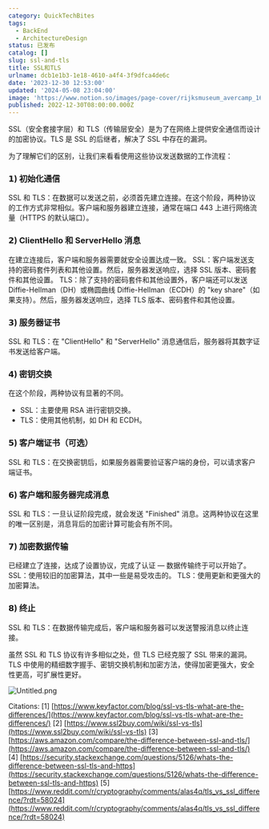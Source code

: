 ```yaml
---
category: QuickTechBites
tags:
  - BackEnd
  - ArchitectureDesign
status: 已发布
catalog: []
slug: ssl-and-tls
title: SSL和TLS
urlname: dcb1e1b3-1e18-4610-a4f4-3f9dfca4de6c
date: '2023-12-30 12:53:00'
updated: '2024-05-08 23:04:00'
image: 'https://www.notion.so/images/page-cover/rijksmuseum_avercamp_1620.jpg'
published: 2022-12-30T08:00:00.000Z
---
```


SSL（安全套接字层）和 TLS（传输层安全）是为了在网络上提供安全通信而设计的加密协议。TLS 是 SSL 的后继者，解决了 SSL 中存在的漏洞。


为了理解它们的区别，让我们来看看使用这些协议发送数据的工作流程：


### 𝟭) 初始化通信


SSL 和 TLS：在数据可以发送之前，必须首先建立连接。在这个阶段，两种协议的工作方式非常相似。客户端和服务器建立连接，通常在端口 443 上进行网络流量（HTTPS 的默认端口）。


### 𝟮) ClientHello 和 ServerHello 消息


在建立连接后，客户端和服务器需要就安全设置达成一致。
SSL：客户端发送支持的密码套件列表和其他设置。然后，服务器发送响应，选择 SSL 版本、密码套件和其他设置。
TLS：除了支持的密码套件和其他设置外，客户端还可以发送 Diffie-Hellman（DH）或椭圆曲线 Diffie-Hellman（ECDH）的 "key share"（如果支持）。然后，服务器发送响应，选择 TLS 版本、密码套件和其他设置。


### 𝟯) 服务器证书


SSL 和 TLS：在 "ClientHello" 和 "ServerHello" 消息通信后，服务器将其数字证书发送给客户端。


### 𝟰) 密钥交换


在这个阶段，两种协议有显著的不同。
- SSL：主要使用 RSA 进行密钥交换。
- TLS：使用其他机制，如 DH 和 ECDH。


### 𝟱) 客户端证书（可选）


SSL 和 TLS：在交换密钥后，如果服务器需要验证客户端的身份，可以请求客户端证书。


### 𝟲) 客户端和服务器完成消息


SSL 和 TLS：一旦认证阶段完成，就会发送 "Finished" 消息。这两种协议在这里的唯一区别是，消息背后的加密计算可能会有所不同。


### 𝟳) 加密数据传输


已经建立了连接，达成了设置协议，完成了认证 — 数据传输终于可以开始了。
SSL：使用较旧的加密算法，其中一些是易受攻击的。
TLS：使用更新和更强大的加密算法。


### 𝟴) 终止


SSL 和 TLS：在数据传输完成后，客户端和服务器可以发送警报消息以终止连接。


虽然 SSL 和 TLS 协议有许多相似之处，但 TLS 已经克服了 SSL 带来的漏洞。TLS 中使用的精细数字握手、密钥交换机制和加密方法，使得加密更强大，安全性更高，可扩展性更好。


![Untitled.png](https://prod-files-secure.s3.us-west-2.amazonaws.com/5d24fe63-e567-4804-86f9-9fdc62e13082/8ff987c5-7f31-4b50-83f5-c69ee7578c4a/Untitled.png?X-Amz-Algorithm=AWS4-HMAC-SHA256&X-Amz-Content-Sha256=UNSIGNED-PAYLOAD&X-Amz-Credential=ASIAZI2LB466XCITAG4U%2F20250331%2Fus-west-2%2Fs3%2Faws4_request&X-Amz-Date=20250331T213429Z&X-Amz-Expires=3600&X-Amz-Security-Token=IQoJb3JpZ2luX2VjEEIaCXVzLXdlc3QtMiJGMEQCICuqXhc12OVQJdU8Tql58747kLwBBGqEoTVixpp1Ffd9AiAYBlsUioRwbs4bI22FWR0qpdG%2BgN0jyGY%2Ff1j8zmP2EyqIBAir%2F%2F%2F%2F%2F%2F%2F%2F%2F%2F8BEAAaDDYzNzQyMzE4MzgwNSIMtrelMfTixvm%2B%2F5FeKtwDo6YyS4npkq4DATT276x1eDsNHJsnJGpbUkCuFRbB0jkIDqf1iCE0oAjaIccxD6H4NRsj56fb8XxxSDe7J9DPAknqNrwchrzcWr%2BO3Vf9TuBkVoDFGWBaSPsWLOMoNr5p5n4RRTOCLZvP10KF3%2F09%2BqxfiXZP2I5j5tIxuoIB%2BLX1A0WmKfxrcbA%2BdSL1wam543Y0wCNLQ1MOaLOzN29OoDlfjdjVQ6Bb%2FAGHFWmBy8DMC2JwOdsTNr6U5qE52H%2BL8tsY4x%2BNEpkza2beFJWqRNlwym393J3yTpTJG5NdngrTD8jZf8l%2FcZoeJYWVyGoqd5KLYWqF145AoHcWdSYrj0%2By2LnnswsBCDCyCIqokhbRrDnn03kBzF2yxmKA7BtsW67zXTIPW18Zxogzd408WUEa393widjamwTb%2FDxAt8WvKsGttpod%2BirbyJxUDbEca6PEWc5O7ag6DgyrBvce2RcpSLX1yWHg3p%2Fc0hZI3EQaFVO966tcpTqCMXWwwDEhDfzr3D1uwSz%2BESDg0SnuakjfAgk4SXO8zOhYMADmDe1vmWpsIGUZIwvEdoApli1EEsZCRuGQSte3v9JBSi99YGk9%2FPhOPR0FgUDjE4SH9Aj06b9kr78wPZMK74IwjbarvwY6pgG8mqpoLyHdD11R871ga%2FHsrblLNDsoC9W79pjo1sxzupf6c7rTxiRGoPUpz7dVUWFlsRtHlmLcAgrumTkqFLrSk7sJduZ87yYq9bo%2FViQA7eJiINKh6tTuIF8JHpGcdP8EwK%2BS4ye1sjuZmVbn%2B8Ltyt18T50vVeU2p8rDxb2CYY0gPpER2XGEHu3ddtiATj7a9AoREyRO53oNJg%2B9uk3KBk%2BTp1LP&X-Amz-Signature=9989e58617067cb6419d956db164bdc447fe2f8bc19a0752d037f520b99c1dd8&X-Amz-SignedHeaders=host&x-id=GetObject)


Citations:
[1] [https://www.keyfactor.com/blog/ssl-vs-tls-what-are-the-differences/](https://www.keyfactor.com/blog/ssl-vs-tls-what-are-the-differences/)
[2] [https://www.ssl2buy.com/wiki/ssl-vs-tls](https://www.ssl2buy.com/wiki/ssl-vs-tls)
[3] [https://aws.amazon.com/compare/the-difference-between-ssl-and-tls/](https://aws.amazon.com/compare/the-difference-between-ssl-and-tls/)
[4] [https://security.stackexchange.com/questions/5126/whats-the-difference-between-ssl-tls-and-https](https://security.stackexchange.com/questions/5126/whats-the-difference-between-ssl-tls-and-https)
[5] [https://www.reddit.com/r/cryptography/comments/alas4q/tls_vs_ssl_difference/?rdt=58024](https://www.reddit.com/r/cryptography/comments/alas4q/tls_vs_ssl_difference/?rdt=58024)

